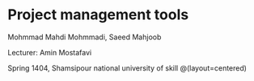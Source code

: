 # Project management tools

Mohmmad Mahdi Mohmmadi,
Saeed Mahjoob

Lecturer: Amin Mostafavi

Spring 1404, Shamsipour national university of skill
@(layout=centered)


